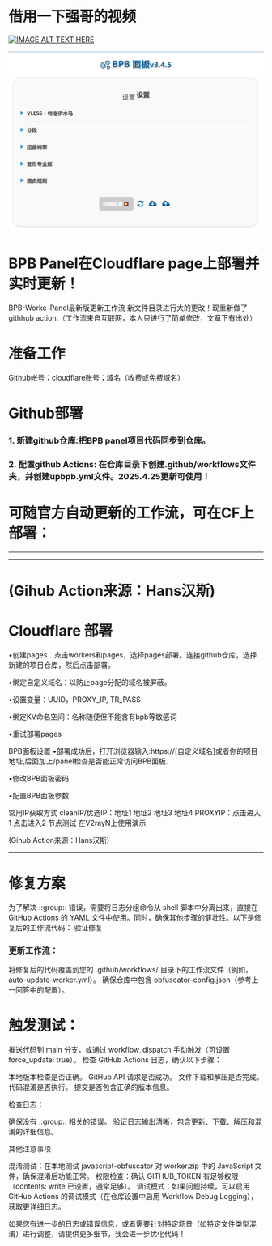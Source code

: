 # 借用一下强哥的视频

[![IMAGE ALT TEXT HERE](https://img.youtube.com/vi/R5YMIEN77Sg/0.jpg)](https://www.youtube.com/watch?v=R5YMIEN77Sg)



![示例图片](https://github.com/macsur/AutoUpdatePages/blob/main/2025-09-05_161109.png)

# BPB Panel在Cloudflare page上部署并实时更新！
BPB-Worke-Panel最新版更新工作流
新文件目录进行大的更改！现重新做了githhub action.（工作流来自互联网，本人只进行了简单修改，文章下有出处）

# 准备工作
Github帐号；cloudflare账号；域名（收费或免费域名）

# Github部署
### 1. 新建github仓库:把BPB panel项目代码同步到仓库。

### 2. 配置github Actions: 在仓库目录下创建.github/workflows文件夹，并创建upbpb.yml文件。2025.4.25更新可使用！

# 可随官方自动更新的工作流，可在CF上部署：
---

---
# (Gihub Action来源：Hans汉斯)

# Cloudflare 部署
•创建pages：点击workers和pages，选择pages部署。连接github仓库，选择新建的项目仓库，然后点击部署。

•绑定自定义域名：以防止page分配的域名被屏蔽。

•设置变量：UUID，PROXY_IP, TR_PASS

•绑定KV命名空间：名称随便但不能含有bpb等敏感词

•重试部署pages

BPB面板设置
•部署成功后，打开浏览器输入:https://[自定义域名]或者你的项目地址,后面加上/panel检查是否能正常访问BPB面板.

•修改BPB面板密码

•配置BPB面板参数

常用IP获取方式
cleanIP/优选IP：地址1  地址2  地址3  地址4
PROXYIP：点击进入1  点击进入2
节点测试
在V2rayN上使用演示

(Gihub Action来源：Hans汉斯)

---

# 修复方案
为了解决 ::group:: 错误，需要将日志分组命令从 shell 脚本中分离出来，直接在 GitHub Actions 的 YAML 文件中使用。同时，确保其他步骤的健壮性。以下是修复后的工作流代码：
验证修复

### 更新工作流：

将修复后的代码覆盖到您的 .github/workflows/ 目录下的工作流文件（例如，auto-update-worker.yml）。
确保仓库中包含 obfuscator-config.json（参考上一回答中的配置）。


# 触发测试：

推送代码到 main 分支，或通过 workflow_dispatch 手动触发（可设置 force_update: true）。
检查 GitHub Actions 日志，确认以下步骤：

本地版本检查是否正确。
GitHub API 请求是否成功。
文件下载和解压是否完成。
代码混淆是否执行。
提交是否包含正确的版本信息。




检查日志：

确保没有 ::group:: 相关的错误。
验证日志输出清晰，包含更新、下载、解压和混淆的详细信息。




其他注意事项

混淆测试：在本地测试 javascript-obfuscator 对 worker.zip 中的 JavaScript 文件，确保混淆后功能正常。
权限检查：确认 GITHUB_TOKEN 有足够权限（contents: write 已设置，通常足够）。
调试模式：如果问题持续，可以启用 GitHub Actions 的调试模式（在仓库设置中启用 Workflow Debug Logging），获取更详细日志。

如果您有进一步的日志或错误信息，或者需要针对特定场景（如特定文件类型混淆）进行调整，请提供更多细节，我会进一步优化代码！
